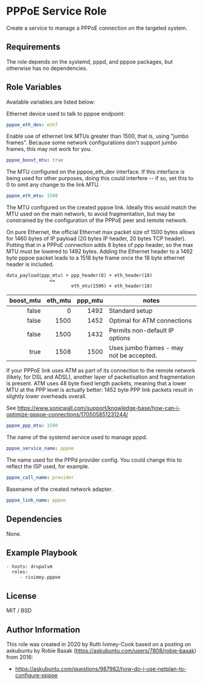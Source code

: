 # PPPoE Service Role

Create a service to manage a PPPoE connection on the targeted system.

## Requirements

The role depends on the systemd, pppd, and pppoe packages, but otherwise has no dependencies.

## Role Variables

Available variables are listed below:

Ethernet device used to talk to pppoe endpoint:

```yaml
pppoe_eth_dev: eth7
```

Enable use of ethernet link MTUs greater than 1500, that is, using "jumbo frames". Because some
network configurations don't support jumbo frames, this may not work for you.

```yaml
pppoe_boost_mtu: true
```

The MTU configured on the pppoe_eth_dev interface. If this interface is being used for other 
purposes, doing this could interfere -- if so, set this to 0 to omit any change to the link
MTU.

```yaml
pppoe_eth_mtu: 1508
```

The MTU configured on the created pppoe link. Ideally this would match the MTU used on the
main network, to avoid fragmentation, but may be constrained by the configuration of the PPPoE
peer and remote network.

On pure Ethernet, the official Ethernet max packet size of 1500 bytes allows for 1460 bytes of
IP payload (20 bytes IP header, 20 bytes TCP header). Putting that in a PPPoE connection adds 8
bytes of ppp header, so the max MTU must be lowered to 1492 bytes. Adding the Ethernet header
to a 1492 byte pppoe packet leads to a 1518 byte frame once the 18 byte ethernet header is
included.

    data_payload(ppp_mtu) + ppp_header(8) + eth_header(18) 
                    <= 
                            eth_mtu(1500) + eth_header(18)

| boost_mtu  | eth_mtu | ppp_mtu | notes                                      |
| ---------: | -------:| -------:| ------------------------------------------ |
| false      | 0       |    1492 | Standard setup                             |
| false      | 1500    |    1452 | Optimal for ATM connections                |
| false      | 1500    |    1432 | Permits non-default IP options             |
| true       | 1508    |    1500 | Uses jumbo frames - may not be accepted.   |

If your PPPoE link uses ATM as part of its connection to the remote network (likely, for DSL and
ADSL), another layer of packetisation and fragmentation is present. ATM uses 48 byte fixed length
packets, meaning that a lower MTU at the PPP level is actually better: 1452 byte PPP link packets
result in slightly lower overheads overall.

See https://www.sonicwall.com/support/knowledge-base/how-can-i-optimize-pppoe-connections/170505851231244/ 

```yaml
pppoe_ppp_mtu: 1500
```

The name of the systemd service used to manage pppd.

```yaml
pppoe_service_name: pppoe
```

The name used for the PPPd provider config. You could change this to reflect the ISP used,
for example.

```yaml
pppoe_call_name: provider
```

Basename of the created network adapter.

```yaml
pppoe_link_name: pppoe
```

## Dependencies

None.

## Example Playbook

    - hosts: drupalvm
      roles:
         - rivimey.pppoe

## License

MIT / BSD

## Author Information

This role was created in 2020 by Ruth Ivimey-Cook based on a posting on askubuntu by Robie Basak (https://askubuntu.com/users/7808/robie-basak) from 2016:

- https://askubuntu.com/questions/987982/how-do-i-use-netplan-to-configure-pppoe
